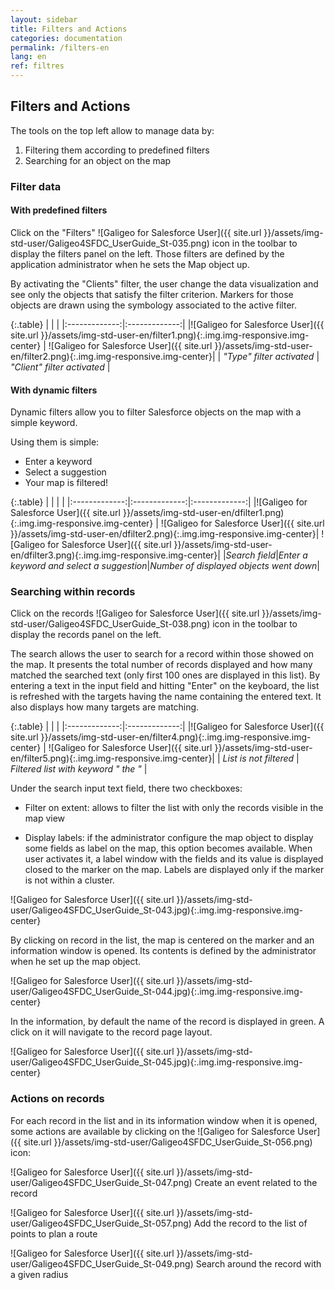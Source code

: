 ```yaml
---
layout: sidebar
title: Filters and Actions
categories: documentation
permalink: /filters-en
lang: en
ref: filtres
---
```


## Filters and Actions

The tools on the top left allow to manage data by: 

1. Filtering them according to predefined filters 
2. Searching for an object on the map

### Filter data

#### With predefined filters

Click on the "Filters" ![Galigeo for Salesforce User]({{ site.url }}/assets/img-std-user/Galigeo4SFDC_UserGuide_St-035.png) icon in the toolbar to display the filters panel on the left. Those filters are defined by the application administrator when he sets the Map object up.

By activating the "Clients" filter, the user change the data visualization and see only the objects that satisfy the filter criterion. Markers for those objects are drawn using the symbology associated to the active filter.

{:.table}
|   |    |
|:-------------:|:-------------:|
|![Galigeo for Salesforce User]({{ site.url }}/assets/img-std-user-en/filter1.png){:.img.img-responsive.img-center} | ![Galigeo for Salesforce User]({{ site.url }}/assets/img-std-user-en/filter2.png){:.img.img-responsive.img-center}|
| *"Type" filter activated* | *"Client" filter activated* |

#### With dynamic filters

Dynamic filters allow you to filter Salesforce objects on the map with a simple keyword.

Using them is simple:

- Enter a keyword
- Select a suggestion
- Your map is filtered!

{:.table}
|   |    |     |
|:-------------:|:-------------:|:-------------:|
|![Galigeo for Salesforce User]({{ site.url }}/assets/img-std-user-en/dfilter1.png){:.img.img-responsive.img-center} | ![Galigeo for Salesforce User]({{ site.url }}/assets/img-std-user-en/dfilter2.png){:.img.img-responsive.img-center}| ![Galigeo for Salesforce User]({{ site.url }}/assets/img-std-user-en/dfilter3.png){:.img.img-responsive.img-center}|
|*Search field*|*Enter a keyword and select a suggestion*|*Number of displayed objects went down*|

### Searching within records


Click on the records ![Galigeo for Salesforce User]({{ site.url }}/assets/img-std-user/Galigeo4SFDC_UserGuide_St-038.png) icon in the toolbar to display the records panel on the left.

The search allows the user to search for a record within those showed on the map.
It presents the total number of records displayed and how many matched the searched text (only first 100 ones are displayed in this list).
By entering a text in the input field and hitting "Enter" on the keyboard, the list is refreshed with the targets having the name containing the entered text. It also displays how many targets are matching.

{:.table}
|   |    |
|:-------------:|:-------------:|
|![Galigeo for Salesforce User]({{ site.url }}/assets/img-std-user-en/filter4.png){:.img.img-responsive.img-center} | ![Galigeo for Salesforce User]({{ site.url }}/assets/img-std-user-en/filter5.png){:.img.img-responsive.img-center}|
| *List is not filtered* | *Filtered list with keyword " the "* |

Under the search input text field, there two checkboxes:

- Filter on extent: allows to filter the list with only the records visible in the map view

- Display labels: if the administrator configure the map object to display some fields as
label on the map, this option becomes available. When user activates it, a label window with the fields and its value is displayed closed to the marker on the map. Labels are displayed only if the marker is not within a cluster.

![Galigeo for Salesforce User]({{ site.url }}/assets/img-std-user/Galigeo4SFDC_UserGuide_St-043.jpg){:.img.img-responsive.img-center}

By clicking on record in the list, the map is centered on the marker and an information window is opened. Its contents is defined by the administrator when he set up the map object.

![Galigeo for Salesforce User]({{ site.url }}/assets/img-std-user/Galigeo4SFDC_UserGuide_St-044.jpg){:.img.img-responsive.img-center}

In the information, by default the name of the record is displayed in green. A click on it will navigate to the record page layout.

![Galigeo for Salesforce User]({{ site.url }}/assets/img-std-user/Galigeo4SFDC_UserGuide_St-045.jpg){:.img.img-responsive.img-center}

### Actions on records

For each record in the list and in its information window when it is opened, some actions are available by clicking on the ![Galigeo for Salesforce User]({{ site.url }}/assets/img-std-user/Galigeo4SFDC_UserGuide_St-056.png) icon:

![Galigeo for Salesforce User]({{ site.url }}/assets/img-std-user/Galigeo4SFDC_UserGuide_St-047.png) Create an event related to the record

![Galigeo for Salesforce User]({{ site.url }}/assets/img-std-user/Galigeo4SFDC_UserGuide_St-057.png) Add the record to the list of points to plan a route

![Galigeo for Salesforce User]({{ site.url }}/assets/img-std-user/Galigeo4SFDC_UserGuide_St-049.png) Search around the record with a given radius
